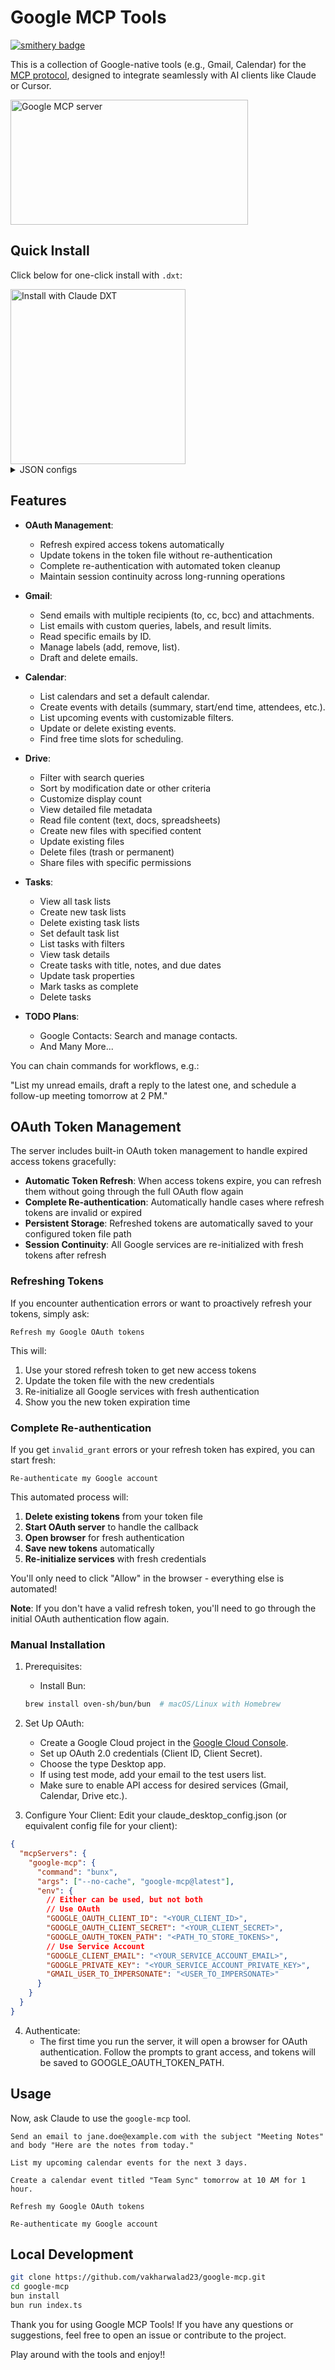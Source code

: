 # Google MCP Tools

[![smithery badge](https://smithery.ai/badge/@vakharwalad23/google-mcp)](https://smithery.ai/server/@vakharwalad23/google-mcp)

This is a collection of Google-native tools (e.g., Gmail, Calendar) for the [MCP protocol](https://modelcontextprotocol.com/docs/mcp-protocol), designed to integrate seamlessly with AI clients like Claude or Cursor.

<a href="https://glama.ai/mcp/servers/@vakharwalad23/google-mcp">
  <img width="380" height="200" src="https://glama.ai/mcp/servers/@vakharwalad23/google-mcp/badge" alt="Google MCP server" />
</a>

## Quick Install

Click below for one-click install with `.dxt`:

<a href="https://github.com/vakharwalad23/google-mcp/releases/download/v1.0.0/google-mcp.dxt">
  <img width="280" alt="Install with Claude DXT" src="https://github.com/user-attachments/assets/dfcf4fe2-d94d-4b6b-86e4-2794fea74fff" />
</a>

<details>
<summary>JSON configs</summary>

```json
{
  "mcpServers": {
    "google-mcp": {
      "command": "bunx",
      "args": ["--no-cache", "google-mcp@latest"],
      "env": {
        // Either can be used, but not both
        // Use OAuth
        "GOOGLE_OAUTH_CLIENT_ID": "<YOUR_CLIENT_ID>",
        "GOOGLE_OAUTH_CLIENT_SECRET": "<YOUR_CLIENT_SECRET>",
        "GOOGLE_OAUTH_TOKEN_PATH": "<PATH_TO_STORE_TOKENS> CAN_BE_ANYWHERE_ON_YOUR_SYSTEM",
        // Use Service Account
        "GOOGLE_CLIENT_EMAIL": "<YOUR_SERVICE_ACCOUNT_EMAIL>",
        "GOOGLE_PRIVATE_KEY": "<YOUR_SERVICE_ACCOUNT_PRIVATE_KEY>",
        "GMAIL_USER_TO_IMPERSONATE": "<USER_TO_IMPERSONATE>"
      }
    }
  }
}
```

</details>

## Features

- **OAuth Management**:

  - Refresh expired access tokens automatically
  - Update tokens in the token file without re-authentication
  - Complete re-authentication with automated token cleanup
  - Maintain session continuity across long-running operations

- **Gmail**:

  - Send emails with multiple recipients (to, cc, bcc) and attachments.
  - List emails with custom queries, labels, and result limits.
  - Read specific emails by ID.
  - Manage labels (add, remove, list).
  - Draft and delete emails.

- **Calendar**:

  - List calendars and set a default calendar.
  - Create events with details (summary, start/end time, attendees, etc.).
  - List upcoming events with customizable filters.
  - Update or delete existing events.
  - Find free time slots for scheduling.

- **Drive**:

  - Filter with search queries
  - Sort by modification date or other criteria
  - Customize display count
  - View detailed file metadata
  - Read file content (text, docs, spreadsheets)
  - Create new files with specified content
  - Update existing files
  - Delete files (trash or permanent)
  - Share files with specific permissions

- **Tasks**:

  - View all task lists
  - Create new task lists
  - Delete existing task lists
  - Set default task list
  - List tasks with filters
  - View task details
  - Create tasks with title, notes, and due dates
  - Update task properties
  - Mark tasks as complete
  - Delete tasks

- **TODO Plans**:
  - Google Contacts: Search and manage contacts.
  - And Many More...

You can chain commands for workflows, e.g.:

"List my unread emails, draft a reply to the latest one, and schedule a follow-up meeting tomorrow at 2 PM."

## OAuth Token Management

The server includes built-in OAuth token management to handle expired access tokens gracefully:

- **Automatic Token Refresh**: When access tokens expire, you can refresh them without going through the full OAuth flow again
- **Complete Re-authentication**: Automatically handle cases where refresh tokens are invalid or expired
- **Persistent Storage**: Refreshed tokens are automatically saved to your configured token file path
- **Session Continuity**: All Google services are re-initialized with fresh tokens after refresh

### Refreshing Tokens

If you encounter authentication errors or want to proactively refresh your tokens, simply ask:

```
Refresh my Google OAuth tokens
```

This will:

1. Use your stored refresh token to get new access tokens
2. Update the token file with the new credentials
3. Re-initialize all Google services with fresh authentication
4. Show you the new token expiration time

### Complete Re-authentication

If you get `invalid_grant` errors or your refresh token has expired, you can start fresh:

```
Re-authenticate my Google account
```

This automated process will:

1. **Delete existing tokens** from your token file
2. **Start OAuth server** to handle the callback
3. **Open browser** for fresh authentication
4. **Save new tokens** automatically
5. **Re-initialize services** with fresh credentials

You'll only need to click "Allow" in the browser - everything else is automated!

**Note**: If you don't have a valid refresh token, you'll need to go through the initial OAuth authentication flow again.

### Manual Installation

1. Prerequisites:

   - Install Bun:

   ```bash
   brew install oven-sh/bun/bun  # macOS/Linux with Homebrew
   ```

2. Set Up OAuth:

   - Create a Google Cloud project in the [Google Cloud Console](https://console.cloud.google.com/).
   - Set up OAuth 2.0 credentials (Client ID, Client Secret).
   - Choose the type Desktop app.
   - If using test mode, add your email to the test users list.
   - Make sure to enable API access for desired services (Gmail, Calendar, Drive etc.).

3. Configure Your Client: Edit your claude_desktop_config.json (or equivalent config file for your client):

```json
{
  "mcpServers": {
    "google-mcp": {
      "command": "bunx",
      "args": ["--no-cache", "google-mcp@latest"],
      "env": {
        // Either can be used, but not both
        // Use OAuth
        "GOOGLE_OAUTH_CLIENT_ID": "<YOUR_CLIENT_ID>",
        "GOOGLE_OAUTH_CLIENT_SECRET": "<YOUR_CLIENT_SECRET>",
        "GOOGLE_OAUTH_TOKEN_PATH": "<PATH_TO_STORE_TOKENS>",
        // Use Service Account
        "GOOGLE_CLIENT_EMAIL": "<YOUR_SERVICE_ACCOUNT_EMAIL>",
        "GOOGLE_PRIVATE_KEY": "<YOUR_SERVICE_ACCOUNT_PRIVATE_KEY>",
        "GMAIL_USER_TO_IMPERSONATE": "<USER_TO_IMPERSONATE>"
      }
    }
  }
}
```

4. Authenticate:
   - The first time you run the server, it will open a browser for OAuth authentication. Follow the prompts to grant access, and tokens will be saved to GOOGLE_OAUTH_TOKEN_PATH.

## Usage

Now, ask Claude to use the `google-mcp` tool.

```
Send an email to jane.doe@example.com with the subject "Meeting Notes" and body "Here are the notes from today."
```

```
List my upcoming calendar events for the next 3 days.
```

```
Create a calendar event titled "Team Sync" tomorrow at 10 AM for 1 hour.
```

```
Refresh my Google OAuth tokens
```

```
Re-authenticate my Google account
```

## Local Development

```bash
git clone https://github.com/vakharwalad23/google-mcp.git
cd google-mcp
bun install
bun run index.ts
```

Thank you for using Google MCP Tools! If you have any questions or suggestions, feel free to open an issue or contribute to the project.

Play around with the tools and enjoy!!
